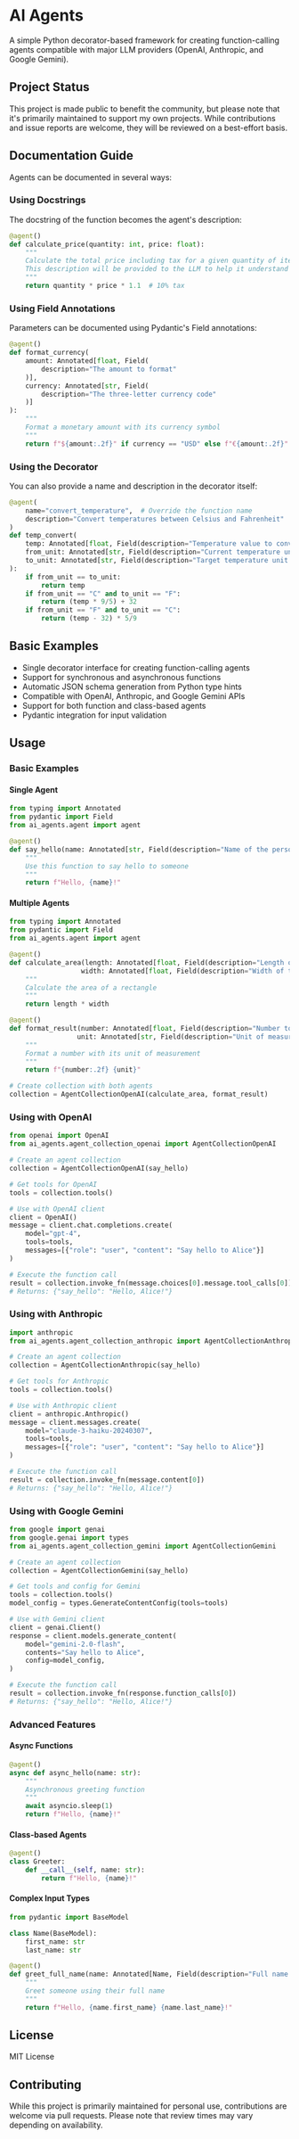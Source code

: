 # AI Agents

A simple Python decorator-based framework for creating function-calling agents compatible with major LLM providers (OpenAI, Anthropic, and Google Gemini).

## Project Status

This project is made public to benefit the community, but please note that it's primarily maintained to support my own projects. While contributions and issue reports are welcome, they will be reviewed on a best-effort basis.

## Documentation Guide

Agents can be documented in several ways:

### Using Docstrings

The docstring of the function becomes the agent's description:

```python
@agent()
def calculate_price(quantity: int, price: float):
    """
    Calculate the total price including tax for a given quantity of items.
    This description will be provided to the LLM to help it understand when to use this function.
    """
    return quantity * price * 1.1  # 10% tax
```

### Using Field Annotations

Parameters can be documented using Pydantic's Field annotations:

```python
@agent()
def format_currency(
    amount: Annotated[float, Field(
        description="The amount to format"
    )],
    currency: Annotated[str, Field(
        description="The three-letter currency code"
    )]
):
    """
    Format a monetary amount with its currency symbol
    """
    return f"${amount:.2f}" if currency == "USD" else f"€{amount:.2f}"
```

### Using the Decorator

You can also provide a name and description in the decorator itself:

```python
@agent(
    name="convert_temperature",  # Override the function name
    description="Convert temperatures between Celsius and Fahrenheit"
)
def temp_convert(
    temp: Annotated[float, Field(description="Temperature value to convert")],
    from_unit: Annotated[str, Field(description="Current temperature unit (C or F)")],
    to_unit: Annotated[str, Field(description="Target temperature unit (C or F)")]
):
    if from_unit == to_unit:
        return temp
    if from_unit == "C" and to_unit == "F":
        return (temp * 9/5) + 32
    if from_unit == "F" and to_unit == "C":
        return (temp - 32) * 5/9
```

## Basic Examples

- Single decorator interface for creating function-calling agents
- Support for synchronous and asynchronous functions
- Automatic JSON schema generation from Python type hints
- Compatible with OpenAI, Anthropic, and Google Gemini APIs
- Support for both function and class-based agents
- Pydantic integration for input validation

## Usage

### Basic Examples

#### Single Agent
```python
from typing import Annotated
from pydantic import Field
from ai_agents.agent import agent

@agent()
def say_hello(name: Annotated[str, Field(description="Name of the person to greet")]):
    """
    Use this function to say hello to someone
    """
    return f"Hello, {name}!"
```

#### Multiple Agents
```python
from typing import Annotated
from pydantic import Field
from ai_agents.agent import agent

@agent()
def calculate_area(length: Annotated[float, Field(description="Length of the rectangle")],
                  width: Annotated[float, Field(description="Width of the rectangle")]):
    """
    Calculate the area of a rectangle
    """
    return length * width

@agent()
def format_result(number: Annotated[float, Field(description="Number to format")],
                 unit: Annotated[str, Field(description="Unit of measurement")]):
    """
    Format a number with its unit of measurement
    """
    return f"{number:.2f} {unit}"

# Create collection with both agents
collection = AgentCollectionOpenAI(calculate_area, format_result)
```

### Using with OpenAI

```python
from openai import OpenAI
from ai_agents.agent_collection_openai import AgentCollectionOpenAI

# Create an agent collection
collection = AgentCollectionOpenAI(say_hello)

# Get tools for OpenAI
tools = collection.tools()

# Use with OpenAI client
client = OpenAI()
message = client.chat.completions.create(
    model="gpt-4",
    tools=tools,
    messages=[{"role": "user", "content": "Say hello to Alice"}]
)

# Execute the function call
result = collection.invoke_fn(message.choices[0].message.tool_calls[0])
# Returns: {"say_hello": "Hello, Alice!"}
```

### Using with Anthropic

```python
import anthropic
from ai_agents.agent_collection_anthropic import AgentCollectionAnthropic

# Create an agent collection
collection = AgentCollectionAnthropic(say_hello)

# Get tools for Anthropic
tools = collection.tools()

# Use with Anthropic client
client = anthropic.Anthropic()
message = client.messages.create(
    model="claude-3-haiku-20240307",
    tools=tools,
    messages=[{"role": "user", "content": "Say hello to Alice"}]
)

# Execute the function call
result = collection.invoke_fn(message.content[0])
# Returns: {"say_hello": "Hello, Alice!"}
```

### Using with Google Gemini

```python
from google import genai
from google.genai import types
from ai_agents.agent_collection_gemini import AgentCollectionGemini

# Create an agent collection
collection = AgentCollectionGemini(say_hello)

# Get tools and config for Gemini
tools = collection.tools()
model_config = types.GenerateContentConfig(tools=tools)

# Use with Gemini client
client = genai.Client()
response = client.models.generate_content(
    model="gemini-2.0-flash",
    contents="Say hello to Alice",
    config=model_config,
)

# Execute the function call
result = collection.invoke_fn(response.function_calls[0])
# Returns: {"say_hello": "Hello, Alice!"}
```

### Advanced Features

#### Async Functions

```python
@agent()
async def async_hello(name: str):
    """
    Asynchronous greeting function
    """
    await asyncio.sleep(1)
    return f"Hello, {name}!"
```

#### Class-based Agents

```python
@agent()
class Greeter:
    def __call__(self, name: str):
        return f"Hello, {name}!"
```

#### Complex Input Types

```python
from pydantic import BaseModel

class Name(BaseModel):
    first_name: str
    last_name: str

@agent()
def greet_full_name(name: Annotated[Name, Field(description="Full name of the person")]):
    """
    Greet someone using their full name
    """
    return f"Hello, {name.first_name} {name.last_name}!"
```

## License

MIT License
## Contributing

While this project is primarily maintained for personal use, contributions are welcome via pull requests. Please note that review times may vary depending on availability.